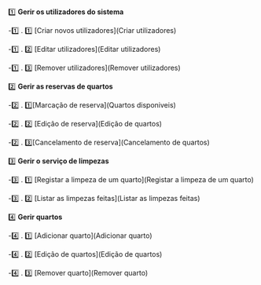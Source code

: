 :one:  **Gerir os utilizadores do sistema**

-:one: . :one: [Criar novos utilizadores](Criar utilizadores)

-:one: . :two: [Editar utilizadores](Editar utilizadores)

-:one: . :three: [Remover utilizadores](Remover utilizadores)


:two:  **Gerir as reservas de quartos**

-:two: . :one:[Marcação de reserva](Quartos disponiveis)

-:two: . :two: [Edição de reserva](Edição de quartos)

-:two: . :three:[Cancelamento de reserva](Cancelamento de quartos)


:three:  **Gerir o serviço de limpezas**

-:three: . :one: [Registar a limpeza de um quarto](Registar a limpeza de um quarto)

-:three: . :two: [Listar as limpezas feitas](Listar as limpezas feitas)

:four: **Gerir quartos**

-:four: . :one: [Adicionar quarto](Adicionar quarto)

-:four: . :two: [Edição de  quartos](Edição de  quartos)

-:four: . :three: [Remover quarto](Remover quarto)